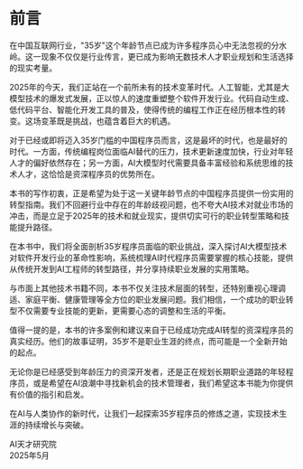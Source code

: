 # 前言

在中国互联网行业，"35岁"这个年龄节点已成为许多程序员心中无法忽视的分水岭。这一现象不仅仅是行业传言，更已成为影响无数技术人才职业规划和生活选择的现实考量。

2025年的今天，我们正站在一个前所未有的技术变革时代。人工智能，尤其是大模型技术的爆发式发展，正以惊人的速度重塑整个软件开发行业。代码自动生成、低代码平台、智能化开发工具的普及，使得传统的编程工作正在经历根本性的转变。这场变革既是挑战，也蕴含着巨大的机遇。

对于已经或即将迈入35岁门槛的中国程序员而言，这是最坏的时代，也是最好的时代。一方面，传统编程岗位面临AI替代的压力，技术更新速度加快，行业对年轻人才的偏好依然存在；另一方面，AI大模型时代需要具备丰富经验和系统思维的技术人才，这恰恰是资深程序员的优势所在。

本书的写作初衷，正是希望为处于这一关键年龄节点的中国程序员提供一份实用的转型指南。我们不回避行业中存在的年龄歧视问题，也不夸大AI技术对就业市场的冲击，而是立足于2025年的技术和就业现实，提供切实可行的职业转型策略和技能提升路径。

在本书中，我们将全面剖析35岁程序员面临的职业挑战，深入探讨AI大模型技术对软件开发行业的革命性影响，系统梳理AI时代程序员需要掌握的核心技能，提供从传统开发到AI工程师的转型路径，并分享持续职业发展的实用策略。

与市面上其他技术书籍不同，本书不仅关注技术层面的转型，还特别重视心理调适、家庭平衡、健康管理等全方位的职业发展问题。我们相信，一个成功的职业转型不仅需要专业技能的更新，更需要心态的调整和生活的平衡。

值得一提的是，本书的许多案例和建议来自于已经成功完成AI转型的资深程序员的真实经历。他们的故事证明，35岁不是职业生涯的终点，而可能是一个全新开始的起点。

无论你是已经感受到年龄压力的资深开发者，还是正在规划长期职业道路的年轻程序员，或是希望在AI浪潮中寻找新机会的技术管理者，我们希望这本书能为你提供有价值的指引和启发。

在AI与人类协作的新时代，让我们一起探索35岁程序员的修炼之道，实现技术生涯的持续增长与突破。

AI天才研究院  
2025年5月